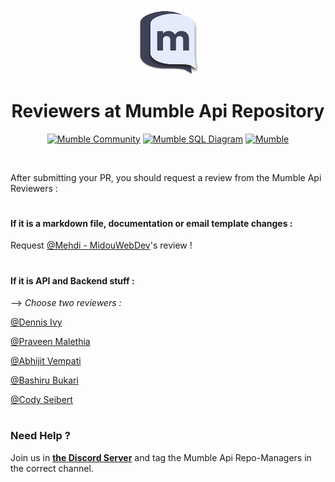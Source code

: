 #
<div align="center">
<img src="./static/images/dark-logo.1c6c40e2.png" width="20%">
<h1>Reviewers at Mumble Api Repository</h1>

<a href="https://discord.gg/TxgpyK8pzf">![Mumble Community](https://img.shields.io/discord/825371211399692308?label=Mumble%20Community&style=for-the-badge&logo=Discord)</a>
<a href="https://drawsql.app/dennis-ivy/diagrams/mumble">![Mumble SQL Diagram](https://img.shields.io/badge/Mumble-Diagram-orange?style=for-the-badge)</a>
<a href="http://mumbleapi.herokuapp.com/">![Mumble](https://img.shields.io/badge/Mumble-API-9cf?style=for-the-badge)</a>

</div>

<br/>

After submitting your PR, you should request a review from the Mumble Api Reviewers :

#

#### If it is a markdown file, documentation or email template changes : 

Request 
[@Mehdi - MidouWebDev](https://github.com/MidouWebDev)'s review !

#

#### If it is API and Backend stuff :

--> *Choose two reviewers :*

[@Dennis Ivy](https://github.com/divanov11)

[@Praveen Malethia](https://github.com/PraveenMalethia)

[@Abhijit Vempati](https://github.com/abhivemp)

[@Bashiru Bukari](https://github.com/bashiru98)

[@Cody Seibert](https://github.com/codyseibert)

#

### Need Help ?

Join us in **[the Discord Server](https://discord.gg/9Du4KUY3dE)** and tag the Mumble Api Repo-Managers in the correct channel.